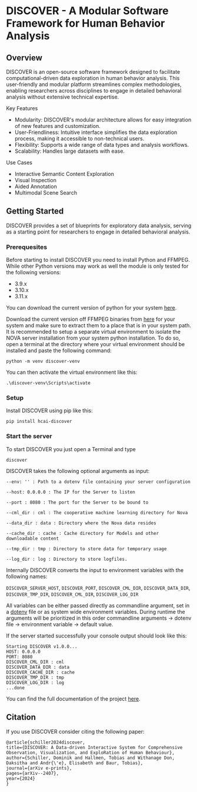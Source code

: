 # DISCOVER - A Modular Software Framework for Human Behavior Analysis


## Overview

DISCOVER is an open-source software framework designed to facilitate computational-driven data exploration in human behavior analysis. This user-friendly and modular platform streamlines complex methodologies, enabling researchers across disciplines to engage in detailed behavioral analysis without extensive technical expertise.

Key Features

* Modularity: DISCOVER's modular architecture allows for easy integration of new features and customization.
* User-Friendliness: Intuitive interface simplifies the data exploration process, making it accessible to non-technical users.
* Flexibility: Supports a wide range of data types and analysis workflows.
* Scalability: Handles large datasets with ease.

Use Cases

* Interactive Semantic Content Exploration
* Visual Inspection
* Aided Annotation
* Multimodal Scene Search

## Getting Started

DISCOVER provides a set of blueprints for exploratory data analysis, serving as a starting point for researchers to engage in detailed behavioral analysis.

### Prerequesites

Before starting to install DISCOVER you need to install Python and FFMPEG.
While other Python versions may work as well the module is only tested for the following versions:

* 3.9.x
* 3.10.x
* 3.11.x

You can download the current version of python for your system [here](https://www.python.org/downloads/).

Download the current version off FFMPEG binaries from [here](https://github.com/BtbN/FFmpeg-Builds/releases) for your system and make sure to extract them to a place that is in your system path.
It is recommended to setup a separate virtual environment to isolate the NOVA server installation from your system python installation.
To do so, open a terminal at the directory where your virtual environment should be installed and paste the following command:

```python -m venv discover-venv```

You can then activate the virtual environment like this:

```.\discover-venv\Scripts\activate```

### Setup

Install DISCOVER using pip like this:

```pip install hcai-discover```

### Start the server

To start DISCOVER you just open a Terminal and type

```discover```

DISCOVER takes the following optional arguments as input:

```
--env: '' : Path to a dotenv file containing your server configuration

--host: 0.0.0.0 : The IP for the Server to listen

--port : 8080 : The port for the Server to be bound to

--cml_dir : cml : The cooperative machine learning directory for Nova

--data_dir : data : Directory where the Nova data resides

--cache_dir : cache : Cache directory for Models and other downloadable content

--tmp_dir : tmp : Directory to store data for temporary usage

--log_dir : log : Directory to store logfiles.
```

Internally DISCOVER converts the input to environment variables with the following names:

```DISCOVER_SERVER_HOST```, ```DISCOVER_PORT```, ```DISCOVER_CML_DIR```, ```DISCOVER_DATA_DIR```, ```DISCOVER_TMP_DIR```, ```DISCOVER_CML_DIR```, ```DISCOVER_LOG_DIR```


All variables can be either passed directly as commandline argument, set in a [dotenv](https://hexdocs.pm/dotenvy/dotenv-file-format.html) file or as system wide environment variables.
During runtime the arguments will be prioritized in this order commandline arguments -> dotenv file -> environment variable -> default value.

If the server started successfully your console output should look like this:
```
Starting DISCOVER v1.0.0...
HOST: 0.0.0.0
PORT: 8080
DISCOVER_CML_DIR : cml
DISCOVER_DATA_DIR : data
DISCOVER_CACHE_DIR : cache
DISCOVER_TMP_DIR : tmp
DISCOVER_LOG_DIR : log
...done
```

You can find the full documentation of the project [here](https://hcmlab.github.io/discover).

## Citation
If you use DISCOVER consider citing the following paper:

```
@article{schiller2024discover,
title={DISCOVER: A Data-driven Interactive System for Comprehensive Observation, Visualization, and ExploRation of Human Behaviour},
author={Schiller, Dominik and Hallmen, Tobias and Withanage Don, Daksitha and Andr{\'e}, Elisabeth and Baur, Tobias},
journal={arXiv e-prints},
pages={arXiv--2407},
year={2024}
}
```